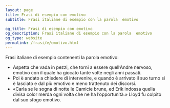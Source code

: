 ```yaml
---
layout: page
title: Frasi di esempio con emotivo 
subtitle: Frasi italiane di esempio con la parola  emotivo

og_title: Frasi di esempio con emotivo 
og_description: Frasi italiane di esempio con la parola  emotivo
og_type: website
permalink: /frasi/e/emotivo.html
---
```


Frasi italiane di esempio contenenti la parola emotivo:


- Aspetta che vada in pezzi, che torni a essere quell’Andre nervoso, emotivo con il quale ha giocato tante volte negli anni passati.
- Poi è andato a chiedere di intervenire, e quando è arrivato il suo turno si è lasciato e dal più emotivo e meno trattenuto dei discorsi.
- «Carla se le sogna di notte le Camicie brune, ed Erik indossa quella divisa color merda ogni volta che ne ha l’opportunità.» Lloyd fu colpito dal suo sfogo emotivo.
